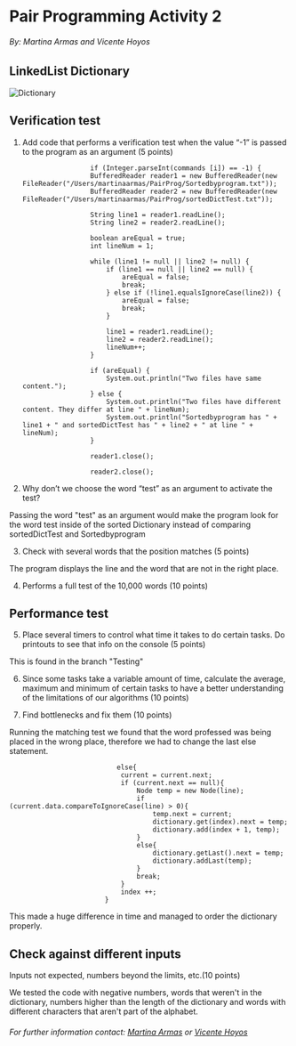 # Pair Programming Activity 2
###### _By: Martina Armas and Vicente Hoyos_
## LinkedList Dictionary
![Dictionary](https://www.dailydot.com/wp-content/uploads/d89/cd/ddc38d1af1e11ba9835fedd40edf574d.jpg)


## Verification test

1. Add code that performs a verification test when the value “-1” is passed to the program as an argument
(5 points)




                        if (Integer.parseInt(commands [i]) == -1) {
                        BufferedReader reader1 = new BufferedReader(new FileReader("/Users/martinaarmas/PairProg/Sortedbyprogram.txt"));
                        BufferedReader reader2 = new BufferedReader(new FileReader("/Users/martinaarmas/PairProg/sortedDictTest.txt"));
                        
                        String line1 = reader1.readLine();
                        String line2 = reader2.readLine();

                        boolean areEqual = true;
                        int lineNum = 1;

                        while (line1 != null || line2 != null) {
                            if (line1 == null || line2 == null) {
                                areEqual = false;
                                break;
                            } else if (!line1.equalsIgnoreCase(line2)) {
                                areEqual = false;
                                break;
                            }

                            line1 = reader1.readLine();
                            line2 = reader2.readLine();
                            lineNum++;
                        }

                        if (areEqual) {
                            System.out.println("Two files have same content.");
                        } else {
                            System.out.println("Two files have different content. They differ at line " + lineNum);
                            System.out.println("Sortedbyprogram has " + line1 + " and sortedDictTest has " + line2 + " at line " + lineNum);
                        }

                        reader1.close();

                        reader2.close();

2. Why don’t we choose the word “test” as an argument to activate the test?

Passing the word "test" as an argument would make the program look for the word test inside of the sorted Dictionary instead of comparing sortedDictTest and Sortedbyprogram

3. Check with several words that the position matches (5 points)

The program displays the line and the word that are not in the right place.

4. Performs a full test of the 10,000 words (10 points)

## Performance test 

5. Place several timers to control what time it takes to do certain tasks. Do printouts to see that info on the
console (5 points)

This is found in the branch "Testing"

6. Since some tasks take a variable amount of time, calculate the average, maximum and minimum of
certain tasks to have a better understanding of the limitations of our algorithms (10 points)


7. Find bottlenecks and fix them (10 points)

Running the matching test we found that the word professed was being placed in the wrong place, therefore we had to change the last else statement.


   
                                
                               else{
                                current = current.next; 
                                if (current.next == null){
                                    Node temp = new Node(line);
                                    if (current.data.compareToIgnoreCase(line) > 0){
                                        temp.next = current;
                                        dictionary.get(index).next = temp;
                                        dictionary.add(index + 1, temp);
                                    }
                                    else{
                                        dictionary.getLast().next = temp;
                                        dictionary.addLast(temp);                         
                                    }
                                    break;
                                }
                                index ++;
                            }

This made a huge difference in time and managed to order the dictionary properly.

## Check against different inputs

Inputs not expected, numbers beyond the limits, etc.(10 points)



We tested the code with negative numbers, words that weren't in the dictionary, numbers higher than the length of the dictionary and words with different characters that aren't part of the alphabet.

###### _For further information contact: [Martina Armas](https://www.linkedin.com/in/martina-armas-793b60157/) or [Vicente Hoyos](https://www.linkedin.com/in/vicente-hoyos-787594124/)_


